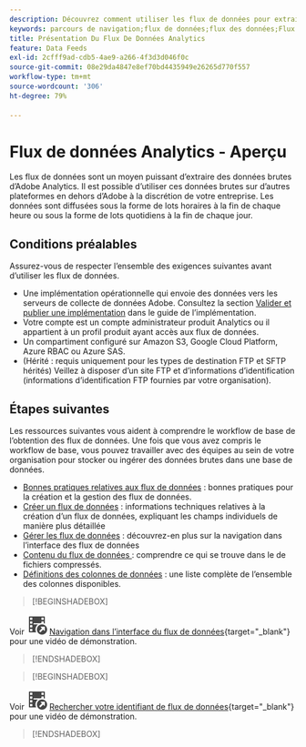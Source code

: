```yaml
---
description: Découvrez comment utiliser les flux de données pour extraire des données brutes d’Adobe Analytics. Découvrez les conditions préalables requises pour utiliser les flux de données. Que faire ensuite ?
keywords: parcours de navigation;flux de données;flux des données;Flux de données
title: Présentation Du Flux De Données Analytics
feature: Data Feeds
exl-id: 2cfff9ad-cdb5-4ae9-a266-4f3d3d046f0c
source-git-commit: 08e29da4847e8ef70bd4435949e26265d770f557
workflow-type: tm+mt
source-wordcount: '306'
ht-degree: 79%

---
```


# Flux de données Analytics - Aperçu

Les flux de données sont un moyen puissant d’extraire des données brutes d’Adobe Analytics. Il est possible d’utiliser ces données brutes sur d’autres plateformes en dehors d’Adobe à la discrétion de votre entreprise. Les données sont diffusées sous la forme de lots horaires à la fin de chaque heure ou sous la forme de lots quotidiens à la fin de chaque jour.

## Conditions préalables

Assurez-vous de respecter l’ensemble des exigences suivantes avant d’utiliser les flux de données.

* Une implémentation opérationnelle qui envoie des données vers les serveurs de collecte de données Adobe. Consultez la section [Valider et publier une implémentation](/help/implement/launch/validate-publish-prod.md) dans le guide de l’implémentation.
* Votre compte est un compte administrateur produit Analytics ou il appartient à un profil produit ayant accès aux flux de données.
* Un compartiment configuré sur Amazon S3, Google Cloud Platform, Azure RBAC ou Azure SAS.
* (Hérité : requis uniquement pour les types de destination FTP et SFTP hérités) Veillez à disposer d’un site FTP et d’informations d’identification (informations d’identification FTP fournies par votre organisation).

## Étapes suivantes

Les ressources suivantes vous aident à comprendre le workflow de base de l’obtention des flux de données. Une fois que vous avez compris le workflow de base, vous pouvez travailler avec des équipes au sein de votre organisation pour stocker ou ingérer des données brutes dans une base de données.

* [Bonnes pratiques relatives aux flux de données](/help/export/analytics-data-feed/data-feeds-best-practices.md) : bonnes pratiques pour la création et la gestion des flux de données.
* [Créer un flux de données](create-feed.md) : informations techniques relatives à la création d’un flux de données, expliquant les champs individuels de manière plus détaillée
* [Gérer les flux de données](df-manage-feeds.md) : découvrez-en plus sur la navigation dans l’interface des flux de données
* [Contenu du flux de données ](c-df-contents/datafeeds-contents.md) : comprendre ce qui se trouve dans le <!-- Is this still the output users can download from the destination? I aske Jun. --> de fichiers compressés.
* [Définitions des colonnes de données](c-df-contents/datafeeds-reference.md) : une liste complète de l’ensemble des colonnes disponibles.

>[!BEGINSHADEBOX]

Voir ![VideoCheckedOut](/help/assets/icons/VideoCheckedOut.svg) [Navigation dans l’interface du flux de données](https://video.tv.adobe.com/v/3428562?quality=12&learn=on&captions=fre_fr){target="_blank"} pour une vidéo de démonstration.

>[!ENDSHADEBOX]



>[!BEGINSHADEBOX]

Voir ![VideoCheckedOut](/help/assets/icons/VideoCheckedOut.svg) [Rechercher votre identifiant de flux de données](https://video.tv.adobe.com/v/3418480?quality=12&learn=on&captions=fre_fr){target="_blank"} pour une vidéo de démonstration.

>[!ENDSHADEBOX]
